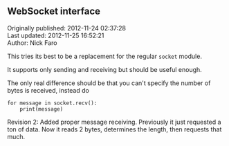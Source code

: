 ## WebSocket interface  
Originally published: 2012-11-24 02:37:28  
Last updated: 2012-11-25 16:52:21  
Author: Nick Faro  
  
This tries its best to be a replacement for the regular `socket` module.

It supports only sending and receiving but should be useful enough.

The only real difference should be that you can't specify the number of bytes is received, instead do

    for message in socket.recv():
        print(message)

Revision 2:
Added proper message receiving. Previously it just requested a ton of data. Now it reads 2 bytes, determines the length, then requests that much.
